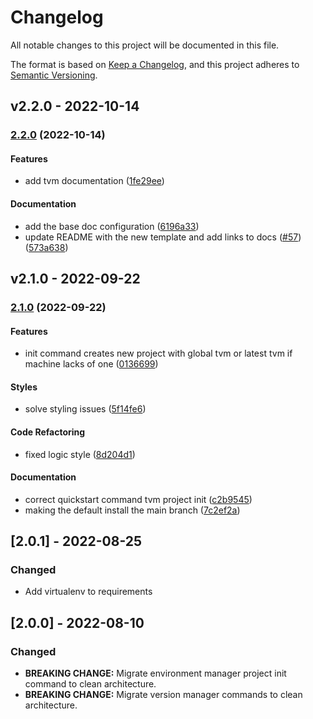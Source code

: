 # Changelog

All notable changes to this project will be documented in this file.

The format is based on [Keep a Changelog](https://keepachangelog.com/en/1.0.0/),
and this project adheres to [Semantic Versioning](https://semver.org/spec/v2.0.0.html).

## v2.2.0 - 2022-10-14

### [2.2.0](https://github.com/eduNEXT/tvm/compare/v2.1.0...v2.2.0) (2022-10-14)

#### Features

- add tvm documentation ([1fe29ee](https://github.com/eduNEXT/tvm/commit/1fe29eee37a241219b60c904f868154d6b7b3ee4))

#### Documentation

- add the base doc configuration ([6196a33](https://github.com/eduNEXT/tvm/commit/6196a3311e4300d52fed18d5c9533c133c8b43b3))
- update README with the new template and add links to docs ([#57](https://github.com/eduNEXT/tvm/issues/57)) ([573a638](https://github.com/eduNEXT/tvm/commit/573a6387d85f34a13b33f50ac645ec0a7b43349d))

## v2.1.0 - 2022-09-22

### [2.1.0](https://github.com/eduNEXT/tvm/compare/v2.0.1...v2.1.0) (2022-09-22)

#### Features

- init command creates new project with global tvm or latest tvm if machine lacks of one ([0136699](https://github.com/eduNEXT/tvm/commit/01366993b88434ed36565bb02464b23e45e8c265))

#### Styles

- solve styling issues ([5f14fe6](https://github.com/eduNEXT/tvm/commit/5f14fe61e5183bfc77ea5e266bcb5aadd5a734e6))

#### Code Refactoring

- fixed logic style ([8d204d1](https://github.com/eduNEXT/tvm/commit/8d204d175c572cd5183362022017dbec9882eccd))

#### Documentation

- correct quickstart command tvm project init ([c2b9545](https://github.com/eduNEXT/tvm/commit/c2b9545ac144b3c65d62a4c8eed06717b93cab38))
- making the default install the main branch ([7c2ef2a](https://github.com/eduNEXT/tvm/commit/7c2ef2a734a1f6bea4e9a1048115feb4b031265b))

## [2.0.1] - 2022-08-25

### Changed

- Add virtualenv to requirements

## [2.0.0] - 2022-08-10

### Changed

- **BREAKING CHANGE:** Migrate environment manager project init command to clean architecture.
- **BREAKING CHANGE:** Migrate version manager commands to clean architecture.
